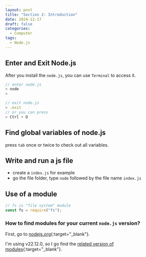 ```yaml
---
layout: post
title: "Section 2: Introduction"
date: 2024-12-17
draft: false
categories:
  - Computer
tags:
  - Node.js
---
```


## Enter and Exit Node.js

After you install the `node.js`, you can use `Terminal` to access it.

```js
// enter node.js
> node
>
```

```js
// exit node.js
> .exit
// or you can press
> Ctrl + D
```

## Find global variables of node.js

press `tab` once or twice to check out all variables.

## Write and run a js file

- create a `index.js` for example
- go the file folder, type `node` followed by the file name `index.js`

## Use of a module

```js
// fs is "file system" module
const fs = require("fs");
```

### How to find modules for your current `node.js` version?

First, go to [nodejs.org](https://nodejs.org/en){:target="\_blank"}.

I'm using v22.12.0, so I go find the [related version of modules](https://nodejs.org/docs/latest-v22.x/api/index.html){:target="\_blank"}.
